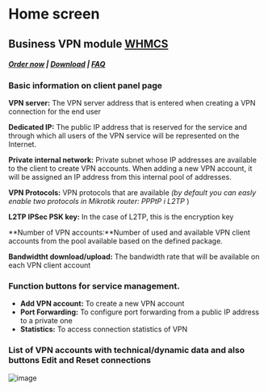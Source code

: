 # Home screen

## Business VPN module **[WHMCS](https://puqcloud.com/link.php?id=77)** 

#####  [Order now](https://puqcloud.com/index.php?rp=/store/whmcs-module-business-vpn) | [Download](http://download.puqcloud.com/WHMCS/servers/PUQ_WHMCS-Business-VPN/) | [FAQ](https://panel.puqcloud.com/link.php?id=39)

### Basic information on client panel page

**VPN server:** The VPN server address that is entered when creating a VPN connection for the end user

**Dedicated IP:** The public IP address that is reserved for the service and through which all users of the VPN service will be represented on the Internet.  
  
**Private internal network:** Private subnet whose IP addresses are available to the client to create VPN accounts. When adding a new VPN account, it will be assigned an IP address from this internal pool of addresses.  
  
**VPN Protocols:** VPN protocols that are available *(by default you can easly enable two protocols in Mikrotik router: PPPtP i L2TP* )  
  
**L2TP IPSec PSK key:** In the case of L2TP, this is the encryption key  
  
**Number of VPN accounts:**Number of used and available VPN client accounts from the pool available based on the defined package.  
  
**Bandwidtht download/upload:** The bandwidth rate that will be available on each VPN client account

### Function buttons for service management.

- **Add VPN account:** To create a new VPN account
- **Port Forwarding:** To configure port forwarding from a public IP address to a private one
- **Statistics:** To access connection statistics of VPN

### List of VPN accounts with technical/dynamic data and also buttons **Edit** and **Reset connections**

![image](https://user-images.githubusercontent.com/81689153/223385490-22abfc48-c720-4de1-abfb-ff915368d641.png)
